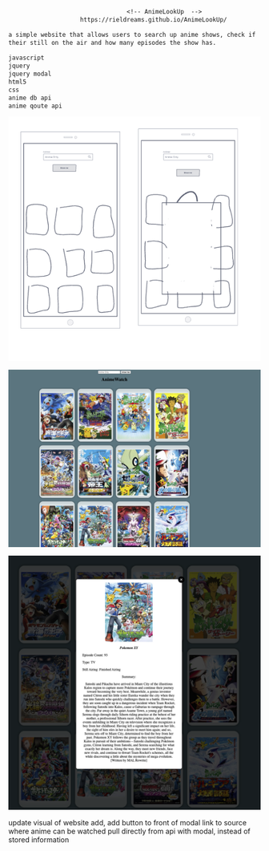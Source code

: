                                      <!-- AnimeLookUp  -->
                        https://rieldreams.github.io/AnimeLookUp/

<!-- description -->
    a simple website that allows users to search up anime shows, check if their still on the air and how many episodes the show has.

<!-- technologies used -->
    javascript
    jquery
    jquery modal
    html5
    css
    anime db api
    anime qoute api

<!-- screen shots -->
![Alt text](Screenshots/Screen%20Shot%202022-12-07%20at%209.30.11%20AM.png)

![Alt text](Screenshots/Screen%20Shot%202022-11-30%20at%2010.12.14%20PM.png)

![Alt text](Screenshots/Screen%20Shot%202022-11-30%20at%2010.11.13%20PM.png)
<!-- Future Enhancements -->
update visual of website
add, add button to front of modal
link to source where anime can be watched
pull directly from api with modal, instead of stored information